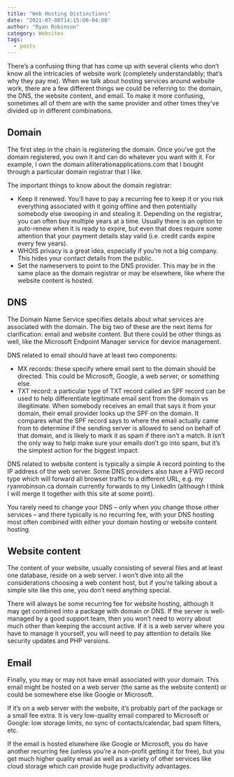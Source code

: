 ```yaml
---
title: "Web Hosting Distinctions"
date: "2021-07-08T14:15:00-04:00"
author: "Ryan Robinson"
category: Websites
tags:
  - posts
---
```


There’s a confusing thing that has come up with several clients who don’t know all the intricacies of website work (completely understandably; that’s why they pay me). When we talk about hosting services around website work, there are a few different things we could be referring to: the domain, the DNS, the website content, and email. To make it more confusing, sometimes all of them are with the same provider and other times they’ve divided up in different combinations.

## Domain

The first step in the chain is registering the domain. Once you’ve got the domain registered, you own it and can do whatever you want with it. For example, I own the domain alliterationapplications.com that I bought through a particular domain registrar that I like.

The important things to know about the domain registrar:

- Keep it renewed. You’ll have to pay a recurring fee to keep it or you risk everything associated with it going offline and then potentially somebody else swooping in and stealing it. Depending on the registrar, you can often buy multiple years at a time. Usually there is an option to auto-renew when it is ready to expire, but even that does require some attention that your payment details stay valid (i.e. credit cards expire every few years).
- WHOIS privacy is a great idea, especially if you’re not a big company. This hides your contact details from the public.
- Set the nameservers to point to the DNS provider. This may be in the same place as the domain registrar or may be elsewhere, like where the website content is hosted.

## DNS

The Domain Name Service specifies details about what services are associated with the domain. The big two of these are the next items for clarification: email and website content. But there could be other things as well, like the Microsoft Endpoint Manager service for device management.

DNS related to email should have at least two components:

- MX records: these specify where email sent to the domain should be directed. This could be Microsoft, Google, a web server, or something else.
- TXT record: a particular type of TXT record called an SPF record can be used to help differentiate legitimate email sent from the domain vs illegitimate. When somebody receives an email that says it from your domain, their email provider looks up the SPF on the domain. It compares what the SPF record says to where the email actually came from to determine if the sending server is allowed to send on behalf of that domain, and is likely to mark it as spam if there isn’t a match. It isn’t the only way to help make sure your emails don’t go into spam, but it’s the simplest action for the biggest impact.

DNS related to website content is typically a simple A record pointing to the IP address of the web server. Some DNS providers also have a FWD record type which will forward all browser traffic to a different URL, e.g. my ryanrobinson.ca domain currently forwards to my LinkedIn (although I think I will merge it together with this site at some point).

You rarely need to change your DNS – only when you change those other services – and there typically is no recurring fee, with your DNS hosting most often combined with either your domain hosting or website content hosting.

## Website content

The content of your website, usually consisting of several files and at least one database, reside on a web server. I won’t dive into all the considerations choosing a web content host, but if you’re talking about a simple site like this one, you don’t need anything special.

There will always be some recurring fee for website hosting, although it may get combined into a package with domain or DNS. If the server is well-managed by a good support team, then you won’t need to worry about much other than keeping the account active. If it is a web server where you have to manage it yourself, you will need to pay attention to details like security updates and PHP versions.

## Email

Finally, you may or may not have email associated with your domain. This email might be hosted on a web server (the same as the website content) or could be somewhere else like Google or Microsoft.

If it’s on a web server with the website, it’s probably part of the package or a small fee extra. It is very low-quality email compared to Microsoft or Google: low storage limits, no sync of contacts/calendar, bad spam filters, etc.

If the email is hosted elsewhere like Google or Microsoft, you do have another recurring fee (unless you’re a non-profit getting it for free), but you get much higher quality email as well as a variety of other services like cloud storage which can provide huge productivity advantages.
